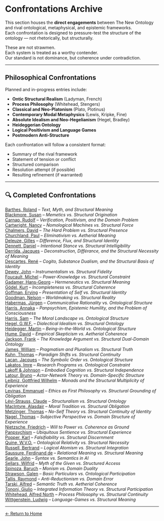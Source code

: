 # Confrontations Archive

This section houses the **direct engagements** between The New Ontology and rival ontological, metaphysical, and epistemic frameworks.  
Each confrontation is designed to pressure-test the structure of the ontology — not rhetorically, but structurally.

These are not strawmen.  
Each system is treated as a worthy contender.  
Our standard is not dominance, but coherence under contradiction.

---

## Philosophical Confrontations

Planned and in-progress entries include:

- **Ontic Structural Realism** (Ladyman, French)  
- **Process Philosophy** (Whitehead, Stengers)  
- **Classical and Neo-Platonism** (Plato, Plotinus)  
- **Contemporary Modal Metaphysics** (Lewis, Kripke, Fine)  
- **Absolute Idealism and Neo-Hegelianism** (Hegel, Bradley)  
- **Heideggerian Ontology**  
- **Logical Positivism and Language Games**  
- **Postmodern Anti-Structure**

Each confrontation will follow a consistent format:
- Summary of the rival framework  
- Statement of tension or conflict  
- Structured comparison  
- Resolution attempt (if possible)  
- Resulting refinement (if warranted)

---

## 🔍 Completed Confrontations

[Barthes, Roland](barthes-confrontation.html) – *Text, Myth, and Structural Meaning*  
[Blackmore, Susan](blackmore-confrontation.html) – *Memetics vs. Structural Origination*  
[Carnap, Rudolf](carnap-confrontation.html) – *Verification, Positivism, and the Domain Problem*  
[Cartwright, Nancy](cartwright-confrontation.html) – *Nomological Machines vs. Structural Force*  
[Chalmers, David](chalmers-confrontation.html) – *The Hard Problem vs. Structural Presence*  
[Churchland, Paul](churchland-confrontation.html) – *Eliminativism vs. Aetherial Meaning*  
[Deleuze, Gilles](deleuze-confrontation.html) – *Difference, Flux, and Structural Identity*  
[Dennett, Daniel](dennett-confrontation.html) – *Intentional Stance vs. Structural Intelligibility*  
[Derrida, Jacques](derrida-confrontation.html) – *Deconstruction, Différance, and the Structural Necessity of Meaning*  
[Descartes, René](descartes-confrontation.html) – *Cogito, Substance Dualism, and the Structural Basis of Identity*  
[Dewey, John](dewey-confrontation.html) – *Instrumentalism vs. Structural Fidelity*  
[Foucault, Michel](foucault-confrontation.html) – *Power-Knowledge vs. Structural Constraint*  
[Gadamer, Hans-Georg](gadamer-confrontation.html) – *Hermeneutics vs. Structural Meaning*  
[Gödel, Kurt](godel-confrontation.html) – *Incompleteness vs. Structural Coherence*  
[Goffman, Erving](goffman-confrontation.html) – *Presentation of Self vs. Structural Identity*  
[Goodman, Nelson](goodman-confrontation.html) – *Worldmaking vs. Structural Reality*  
[Habermas, Jürgen](habermas-confrontation.html) – *Communicative Rationality vs. Ontological Structure*  
[Harris, Annaka](annaka-harris-confrontation.html) – *Panpsychism, Epistemic Humility, and the Problem of Consciousness*  
[Harris, Sam](sam-harris-confrontation.html) – *The Moral Landscape vs. Ontological Structure*  
[Hegel, G.W.F.](hegel-confrontation.html) – *Dialectical Idealism vs. Structural Ontology*  
[Heidegger, Martin](heidegger-confrontation.html) – *Being-in-the-World vs. Ontological Structure*  
[Hume, David](hume-confrontation.html) – *Empirical Skepticism vs. Aetherial Coherence*  
[Jackson, Frank](jackson-confrontation.html) – *The Knowledge Argument vs. Structural Dual-Domain Ontology*  
[James, William](james-confrontation.html) – *Pragmatism and Pluralism vs. Structural Truth*  
[Kuhn, Thomas](kuhn-confrontation.html) – *Paradigm Shifts vs. Structural Continuity*  
[Lacan, Jacques](lacan-confrontation.html) – *The Symbolic Order vs. Ontological Structure*  
[Lakatos, Imre](lakatos-confrontation.html) – *Research Programs vs. Ontological Constraint*  
[Lakoff & Johnson](lakoff-johnson-confrontation.html) – *Embodied Cognition vs. Structural Independence*  
[Latour, Bruno](latour-confrontation.html) – *Actor-Network Theory vs. Domain-Specific Structure*  
[Leibniz, Gottfried Wilhelm](leibniz-confrontation.html) – *Monads and the Structural Multiplicity of Experience*  
[Levinas, Emmanuel](levinas-confrontation.html) – *Ethics as First Philosophy vs. Structural Grounding of Obligation*  
[Lévi-Strauss, Claude](levi-strauss-confrontation.html) – *Structuralism vs. Structural Ontology*  
[MacIntyre, Alasdair](macintyre-confrontation.html) – *Moral Tradition vs. Structural Obligation*  
[Metzinger, Thomas](metzinger-confrontation.html) – *No-Self Theory vs. Structural Continuity of Identity*  
[Nagel, Thomas](nagel-confrontation.html) – *Subjective Perspective vs. Domain Structure of Experience*  
[Nietzsche, Friedrich](nietzsche-confrontation.html) – *Will to Power vs. Coherence as Ground*  
[Panpsychism](panpsychism-confrontation.html) – *Ubiquitous Sentience vs. Structural Experience*  
[Popper, Karl](popper-confrontation.html) – *Falsifiability vs. Structural Discernment*  
[Quine, W.V.O.](quine-confrontation.html) – *Ontological Relativity vs. Structural Necessity*  
[Russell, Bertrand](russell-confrontation.html) – *Logical Atomism vs. Structural Integration*  
[Saussure, Ferdinand de](saussure-confrontation.html) – *Relational Meaning vs. Structural Meaning*  
[Searle, John](searle-confrontation.html) – *Syntax vs. Semantics in AI*  
[Sellars, Wilfrid](sellars-confrontation.html) – *Myth of the Given vs. Structured Access*  
[Spinoza, Baruch](spinoza-confrontation.html) – *Monism vs. Domain Duality*  
[Strawson, Galen](strawson-confrontation.html) – *Basic Particulars vs. Ontological Participation*  
[Tallis, Raymond](tallis-confrontation.html) – *Anti-Reductionism vs. Domain Error*  
[Tarski, Alfred](tarski-confrontation.html) – *Semantic Truth vs. Aetherial Coherence*  
[Tononi, Giulio](tononi-confrontation.html) – *Integrated Information Theory vs. Structural Participation*  
[Whitehead, Alfred North](whitehead-confrontation.html) – *Process Philosophy vs. Structural Continuity*  
[Wittgenstein, Ludwig](wittgenstein-confrontation.html) – *Language-Games vs. Structural Meaning*


---

[← Return to Home](/The-New-Ontology-Public-Release/)
